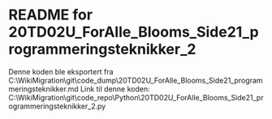 # README for 20TD02U_ForAlle_Blooms_Side21_programmeringsteknikker_2
Denne koden ble eksportert fra C:\WikiMigration\git\code_dump\20TD02U_ForAlle_Blooms_Side21_programmeringsteknikker.md
Link til denne koden: C:\WikiMigration\git\code_repo\Python\20TD02U_ForAlle_Blooms_Side21_programmeringsteknikker_2.py
